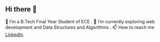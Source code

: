 ## Hi there 👋
 🔭 I’m a  B.Tech Final Year Student of ECE .
 🌱 I’m currently exploring web development and Data Structures and Algorithms .
 📫 How to reach me [LinkedIn](https://www.linkedin.com/in/ashish-kumar-yadav-72a9b2222/).
 
<!--
**aryawarti/aryawarti** is a ✨ _special_ ✨ repository because its `README.md` (this file) appears on your GitHub profile.

Here are some ideas to get you started:

- 🔭 I’m currently working on ...
- 🌱 I’m currently learning ...
- 👯 I’m looking to collaborate on ...
- 🤔 I’m looking for help with ...
- 💬 Ask me about ...
- 📫 How to reach me: ...
- 😄 Pronouns: ...
- ⚡ Fun fact: ...
-->
